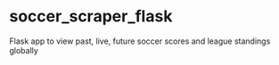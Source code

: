 # soccer_scraper_flask
Flask app to view past, live, future soccer scores and league standings globally
